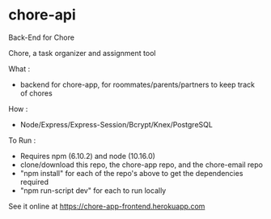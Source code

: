 # chore-api
Back-End for Chore

Chore, a task organizer and assignment tool

What :
- backend for chore-app, for roommates/parents/partners to keep track of chores

How :
- Node/Express/Express-Session/Bcrypt/Knex/PostgreSQL

To Run :
- Requires npm (6.10.2) and node (10.16.0)
- clone/download this repo, the chore-app repo, and the chore-email repo
- "npm install" for each of the repo's above to get the dependencies required
- "npm run-script dev" for each to run locally

See it online at https://chore-app-frontend.herokuapp.com
